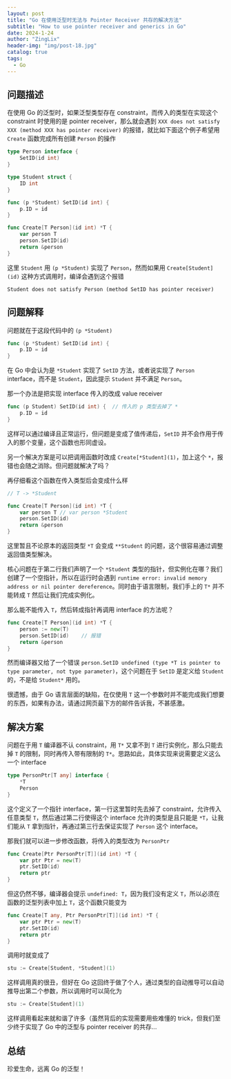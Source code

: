 ```yaml
---
layout: post
title: "Go 在使用泛型时无法与 Pointer Receiver 共存的解决方法"
subtitle: "How to use pointer receiver and generics in Go"
date: 2024-1-24
author: "ZingLix"
header-img: "img/post-18.jpg"
catalog: true
tags:
  - Go
---
```


## 问题描述

在使用 Go 的泛型时，如果泛型类型存在 constraint，而传入的类型在实现这个 constraint 时使用的是 pointer receiver，那么就会遇到 `XXX does not satisfy XXX (method XXX has pointer receiver)` 的报错，就比如下面这个例子希望用 `Create` 函数完成所有创建 `Person` 的操作

```go
type Person interface {
	SetID(id int)
}

type Student struct {
	ID int
}

func (p *Student) SetID(id int) {
	p.ID = id
}

func Create[T Person](id int) *T {
	var person T
	person.SetID(id)
	return &person
}
```

这里 `Student` 用 `(p *Student)` 实现了 `Person`，然而如果用 `Create[Student](id)` 这种方式调用时，编译会遇到这个报错

```
Student does not satisfy Person (method SetID has pointer receiver)
```

## 问题解释

问题就在于这段代码中的 `(p *Student)`

```go
func (p *Student) SetID(id int) {
	p.ID = id
}
```

在 Go 中会认为是 `*Student` 实现了 `SetID` 方法，或者说实现了 `Person` interface，而不是 `Student`，因此提示 `Student` 并不满足 `Person`。

那一个办法是把实现 interface 传入的改成 value receiver

```go
func (p Student) SetID(id int) {  // 传入的 p 类型去掉了 *
	p.ID = id
}
```

这样可以通过编译且正常运行，但问题是变成了值传递后，`SetID` 并不会作用于传入的那个变量，这个函数也形同虚设。

另一个解决方案是可以把调用函数时改成 `Create[*Student](1)`，加上这个 `*`，报错也会随之消除。但问题就解决了吗？

再仔细看这个函数在传入类型后会变成什么样

```go
// T -> *Student

func Create[T Person](id int) *T {
	var person T // var person *Student
	person.SetID(id)
	return &person
}
```

这里暂且不论原本的返回类型 `*T` 会变成 `**Student` 的问题，这个很容易通过调整返回值类型解决。

核心问题在于第二行我们声明了一个 `*Student` 类型的指针，但实例化在哪？我们创建了一个空指针，所以在运行时会遇到 `runtime error: invalid memory address or nil pointer dereference`。同时由于语言限制，我们手上的 `T*` 并不能转成 `T` 然后让我们完成实例化。

那么能不能传入 `T`，然后转成指针再调用 interface 的方法呢？

```go
func Create[T Person](id int) *T {
	person := new(T) 
	person.SetID(id)    // 报错
	return &person
}
```

然而编译器又给了一个错误 `person.SetID undefined (type *T is pointer to type parameter, not type parameter)`，这个问题在于 `SetID` 是定义给 `Student` 的，不是给 `Student*` 用的。

很遗憾，由于 Go 语言层面的缺陷，在仅使用 `T` 这一个参数时并不能完成我们想要的东西，如果有办法，请通过网页最下方的邮件告诉我，不甚感激。

## 解决方案

问题在于用 `T` 编译器不认 constraint，用 `T*` 又拿不到 `T` 进行实例化，那么只能去掉 `T` 的限制，同时再传入带有限制的 `T*`。思路如此，具体实现来说需要定义这么一个 interface

```go
type PersonPtr[T any] interface {
	*T
	Person
}
```

这个定义了一个指针 interface，第一行这里暂时先去掉了 constraint，允许传入任意类型 `T`，然后通过第二行使得这个 interface 允许的类型是且只能是 `*T`，让我们能从 `T` 拿到指针，再通过第三行去保证实现了 `Person` 这个 interface。

那我们就可以进一步修改函数，将传入的类型改为 `PersonPtr`

```go
func Create[Ptr PersonPtr[T]](id int) *T {
	var ptr Ptr = new(T)
	ptr.SetID(id)
	return ptr
}
```

但这仍然不够，编译器会提示 `undefined: T`，因为我们没有定义 `T`，所以必须在函数的泛型列表中加上 `T`，这个函数只能变为

```go
func Create[T any, Ptr PersonPtr[T]](id int) *T {
	var ptr Ptr = new(T)
	ptr.SetID(id)
	return ptr
}
```

调用时就变成了 

```go
stu := Create[Student, *Student](1)
```

这样调用真的很丑，但好在 Go 这回终于做了个人，通过类型的自动推导可以自动推导出第二个参数，所以调用时可以简化为

```go
stu := Create[Student](1)
```

这样调用看起来就和谐了许多（虽然背后的实现需要用些难懂的 trick，但我们至少终于实现了 Go 中的泛型与 pointer receiver 的共存...

## 总结

珍爱生命，远离 Go 的泛型！
